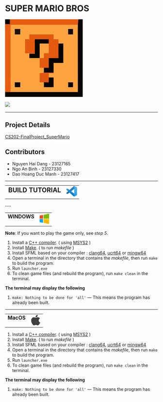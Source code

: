 # SUPER MARIO BROS
![](https://raw.githubusercontent.com/DanielNguyen-05/SUPER_MARIO_GAME/refs/heads/main/assets/icon.svg?token=GHSAT0AAAAAAC2EDGJ5C2D4DQHIZD2ARTN6ZZZS25Q)

![](https://img.shields.io/github/release/pandao/editor.md.svg)

----
## Project Details
[CS202-FinalProject_SuperMario](https://docs.google.com/document/d/1N59hDBAQYoavpiW9zewu9_QKwtMipv-ZIDnmylP1gEg/edit?tab=t.0#heading=h.pdkhz280o558 "CS202-FinalProject_SuperMario")

## Contributors

- Nguyen Hai Dang - 23127165  
- Ngo An Binh - 23127330  
- Dao Hoang Duc Manh - 23127417

---

<table>
  <tr>
    <td style="vertical-align: top; font-size: 1.5em; font-weight: bold;">BUILD TUTORIAL</td>
    <td>
      <img src="./assets/vscode.svg" alt="VSCode Logo" style="width: 35px;">
    </td>
  </tr>
</table>
---
<table>
  <tr>
    <td style="vertical-align: top; font-size: 1.2em; font-weight: bold;">WINDOWS</td>
    <td>
      <img src="./assets/windows.svg" alt="Windows Logo" style="width: 35px;">
    </td>
  </tr>
</table>

**Note**: If you want to play the game only, see *step 5*.


1. Install a [C++ compiler](https://code.visualstudio.com/docs/cpp/config-mingw "C++ compiler"). ( using [MSYS2](https://www.msys2.org/ "MSYS2") )
2. Install [Make](https://packages.msys2.org/packages/make "Make"). ( to run *makefile* )
3. Install SFML based on your compiler : [clang64](https://packages.msys2.org/packages/mingw-w64-clang-x86_64-sfml "clang64"), [ucrt64](https://packages.msys2.org/packages/mingw-w64-ucrt-x86_64-sfml "ucrt64") or [mingw64](https://packages.msys2.org/packages/mingw-w64-x86_64-sfml "mingw64")
4. Open a terminal in the directory that contains the *makefile*, then run `make` to build the program.
5. Run `launcher.exe`
6. To clean game files (and rebuild the program), run `make clean` in the terminal.

**The terminal may display the following**
1. `make: Nothing to be done for 'all'` — This means the program has already been built.

----

<table>
  <tr>
    <td style="vertical-align: top; font-size: 1.2em; font-weight: bold;">MacOS</td>
    <td>
      <img src="./assets/apple.svg" alt="Apple Logo" style="width: 35px;">
    </td>
  </tr>
</table>


1. Install a [C++ compiler](https://code.visualstudio.com/docs/cpp/config-mingw "C++ compiler"). ( using [MSYS2](https://www.msys2.org/ "MSYS2") )
2. Install [Make](https://packages.msys2.org/packages/make "Make"). ( to run *makefile* )
3. Install SFML based on your compiler : [clang64](https://packages.msys2.org/packages/mingw-w64-clang-x86_64-sfml "clang64"), [ucrt64](https://packages.msys2.org/packages/mingw-w64-ucrt-x86_64-sfml "ucrt64") or [mingw64](https://packages.msys2.org/packages/mingw-w64-x86_64-sfml "mingw64")
4. Open a terminal in the directory that contains the *makefile*, then run `make` to build the program.
5. Run `launcher.exe`
6. To clean game files (and rebuild the program), run `make clean` in the terminal.

**The terminal may display the following**
1. `make: Nothing to be done for 'all'` — This means the program has already been built.
